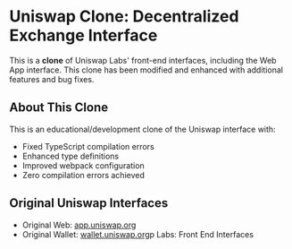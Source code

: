# Uniswap Clone: Decentralized Exchange Interface

This is a **clone** of Uniswap Labs' front-end interfaces, including the Web App interface. This clone has been modified and enhanced with additional features and bug fixes.

## About This Clone

This is an educational/development clone of the Uniswap interface with:
- Fixed TypeScript compilation errors
- Enhanced type definitions
- Improved webpack configuration
- Zero compilation errors achieved

## Original Uniswap Interfaces

- Original Web: [app.uniswap.org](https://app.uniswap.org)
- Original Wallet: [wallet.uniswap.org](https://wallet.uniswap.org)p Labs: Front End Interfaces

